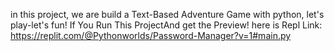 in this project, 
we are build a Text-Based Adventure Game with python, 
let's play-let's fun! 
If You Run This ProjectAnd get the Preview! here is Repl Link: https://replit.com/@Pythonworlds/Password-Manager?v=1#main.py
